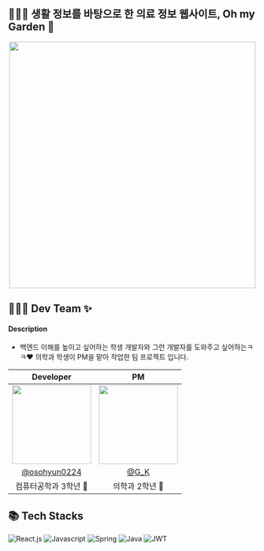 ## 👨🏻‍⚕️ 생활 정보를 바탕으로 한 의료 정보 웹사이트, Oh my Garden 🌿
<div align ="center">
<img width="500px" src="https://github.com/osohyun0224/Oh_my_Garden/assets/53892427/39133c1e-cb8c-4121-8729-dcb2045e8a5f" />
</div>

## 👩🏻‍💻 Dev Team ✨
#### Description
- 백엔드 이해를 높이고 싶어하는 학생 개발자와 그런 개발자를 도와주고 싶어하는ㅋㅋ❤️ 의학과 학생이 PM을 맡아 작업한 팀 프로젝트 입니다.

|                                  Developer                                      |                                      PM                                       |
| :------------------------------------------------------------------------------: | :------------------------------------------------------------------------------: |
| <img width="160px" src="https://github.com/osohyun0224/Oh_my_Garden/assets/53892427/c46c109d-ddb5-4c3e-becf-f00fdd115c84" /> | <img width="160px" src="https://github.com/osohyun0224/Oh_my_Garden/assets/53892427/d4430730-500d-4794-b15c-bf1a0731fa2a" /> |
|                  [@osohyun0224](https://github.com/osohyun0224)                  |                 [@G_K]( )             |
|                          컴퓨터공학과 3학년 🫢                     |                     의학과 2학년 🌿                    |

## 📚 Tech Stacks

![React.js](https://img.shields.io/badge/React.js-white?style=for-the-badge&logo=React&logoColor=black&color=61DAFB)
![Javascript](https://img.shields.io/badge/javascript-white?style=for-the-badge&logo=javascript&logoColor=black&color=F7DF1E)
![Spring](https://img.shields.io/badge/spring-%236DB33F.svg?style=for-the-badge&logo=spring&logoColor=white)
![Java](https://img.shields.io/badge/java-%23ED8B00.svg?style=for-the-badge&logo=java&logoColor=white)
![JWT](https://img.shields.io/badge/JWT-black?style=for-the-badge&logo=JSON%20web%20tokens)

